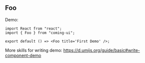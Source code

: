 ## Foo

Demo:

```tsx
import React from "react";
import { Foo } from "coming-ui";

export default () => <Foo title='First Demo' />;
```

More skills for writing demo: https://d.umijs.org/guide/basic#write-component-demo
